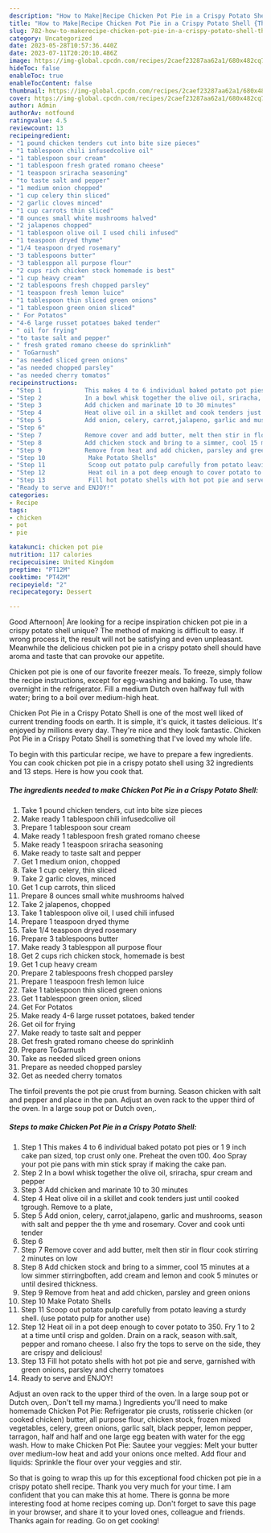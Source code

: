 ```yaml
---
description: "How to Make|Recipe Chicken Pot Pie in a Crispy Potato Shell {That is Simple"
title: "How to Make|Recipe Chicken Pot Pie in a Crispy Potato Shell {That is Simple"
slug: 782-how-to-makerecipe-chicken-pot-pie-in-a-crispy-potato-shell-that-is-simple
category: Uncategorized
date: 2023-05-28T10:57:36.440Z
date: 2023-07-11T20:20:10.486Z
image: https://img-global.cpcdn.com/recipes/2caef23287aa62a1/680x482cq70/chicken-pot-pie-in-a-crispy-potato-shell-recipe-main-photo.jpg
hideToc: false
enableToc: true
enableTocContent: false
thumbnail: https://img-global.cpcdn.com/recipes/2caef23287aa62a1/680x482cq70/chicken-pot-pie-in-a-crispy-potato-shell-recipe-main-photo.jpg
cover: https://img-global.cpcdn.com/recipes/2caef23287aa62a1/680x482cq70/chicken-pot-pie-in-a-crispy-potato-shell-recipe-main-photo.jpg
author: Admin
authorAv: notfound
ratingvalue: 4.5
reviewcount: 13
recipeingredient:
- "1 pound chicken tenders cut into bite size pieces"
- "1 tablespoon chili infusedcolive oil"
- "1 tablespoon sour cream"
- "1 tablespoon fresh grated romano cheese"
- "1 teaspoon sriracha seasoning"
- "to taste salt and pepper"
- "1 medium onion chopped"
- "1 cup celery thin sliced"
- "2 garlic cloves minced"
- "1 cup carrots thin sliced"
- "8 ounces small white mushrooms halved"
- "2 jalapenos chopped"
- "1 tablespoon olive oil I used chili infused"
- "1 teaspoon dryed thyme"
- "1/4 teaspoon dryed rosemary"
- "3 tablespoons butter"
- "3 tablesppon all purpose flour"
- "2 cups rich chicken stock homemade is best"
- "1 cup heavy cream"
- "2 tablespoons fresh chopped parsley"
- "1 teaspoon fresh lemon luice"
- "1 tablespoon thin sliced green onions"
- "1 tablespoon green onion sliced"
- " For Potatos"
- "4-6 large russet potatoes baked tender"
- " oil for frying"
- "to taste salt and pepper"
- " fresh grated romano cheese do sprinklinh"
- " ToGarnush"
- "as needed sliced green onions"
- "as needed chopped parsley"
- "as needed cherry tomatos"
recipeinstructions:
- "Step 1            This makes 4 to 6 individual baked potato pot pies or 1 9 inch cake pan sized, top crust only one. Preheat the oven t00. 4oo Spray your pot pie pans with min stick spray if making the cake pan."
- "Step 2            In a bowl whisk together the olive oil, sriracha, spur cream and pepper"
- "Step 3            Add chicken and marinate 10 to 30 minutes"
- "Step 4            Heat olive oil in a skillet and cook tenders just until cooked tgrough. Remove to a plate,"
- "Step 5            Add onion, celery, carrot,jalapeno, garlic and mushrooms, season with salt and pepper the th yme and rosemary. Cover and cook unti tender"
- "Step 6"
- "Step 7            Remove cover and add butter, melt then stir in flour cook stirring 2 minutes on low"
- "Step 8            Add chicken stock and bring to a simmer, cool 15 minutes at a low simmer stirringboften, add cream and lemon and cook 5 minutes or until desired thickness."
- "Step 9            Remove from heat and add chicken, parsley and green onions"
- "Step 10            Make Potato Shells"
- "Step 11            Scoop out potato pulp carefully from potato leaving a sturdy shell. (use potato pulp for another use)"
- "Step 12            Heat oil in a pot deep enough to cover potato to 350. Fry 1 to 2 at a time until crisp and golden. Drain on a rack, season with.salt, pepper and romano cheese. I also fry the tops to serve on the side, they are crispy and delicious!"
- "Step 13            Fill hot potato shells with hot pot pie and serve, garnished with green onions, parsley and cherry tomatoes"
- "Ready to serve and ENJOY!"
categories:
- Recipe
tags:
- chicken
- pot
- pie

katakunci: chicken pot pie 
nutrition: 117 calories
recipecuisine: United Kingdom
preptime: "PT12M"
cooktime: "PT42M"
recipeyield: "2"
recipecategory: Dessert

---
```



Good Afternoon| Are looking for a recipe inspiration chicken pot pie in a crispy potato shell unique? The method of making is difficult to easy. If wrong process it, the result will not be satisfying and even unpleasant. Meanwhile the delicious chicken pot pie in a crispy potato shell should have aroma and taste that can provoke our appetite.





Chicken pot pie is one of our favorite freezer meals. To freeze, simply follow the recipe instructions, except for egg-washing and baking. To use, thaw overnight in the refrigerator. Fill a medium Dutch oven halfway full with water; bring to a boil over medium-high heat.

Chicken Pot Pie in a Crispy Potato Shell is one of the most well liked of current trending foods on earth. It is simple, it's quick, it tastes delicious. It's enjoyed by millions every day. They're nice and they look fantastic. Chicken Pot Pie in a Crispy Potato Shell is something that I've loved my whole life.


To begin with this particular recipe, we have to prepare a few ingredients. You can cook chicken pot pie in a crispy potato shell using 32 ingredients and 13 steps. Here is how you cook that.

<!--inarticleads1-->

##### The ingredients needed to make Chicken Pot Pie in a Crispy Potato Shell:

1. Take 1 pound chicken tenders, cut into bite size pieces
1. Make ready 1 tablespoon chili infusedcolive oil
1. Prepare 1 tablespoon sour cream
1. Make ready 1 tablespoon fresh grated romano cheese
1. Make ready 1 teaspoon sriracha seasoning
1. Make ready to taste salt and pepper
1. Get 1 medium onion, chopped
1. Take 1 cup celery, thin sliced
1. Take 2 garlic cloves, minced
1. Get 1 cup carrots, thin sliced
1. Prepare 8 ounces small white mushrooms halved
1. Take 2 jalapenos, chopped
1. Take 1 tablespoon olive oil, I used chili infused
1. Prepare 1 teaspoon dryed thyme
1. Take 1/4 teaspoon dryed rosemary
1. Prepare 3 tablespoons butter
1. Make ready 3 tablesppon all purpose flour
1. Get 2 cups rich chicken stock, homemade is best
1. Get 1 cup heavy cream
1. Prepare 2 tablespoons fresh chopped parsley
1. Prepare 1 teaspoon fresh lemon luice
1. Take 1 tablespoon thin sliced green onions
1. Get 1 tablespoon green onion, sliced
1. Get  For Potatos
1. Make ready 4-6 large russet potatoes, baked tender
1. Get  oil for frying
1. Make ready to taste salt and pepper
1. Get  fresh grated romano cheese do sprinklinh
1. Prepare  ToGarnush
1. Take as needed sliced green onions
1. Prepare as needed chopped parsley
1. Get as needed cherry tomatos


The tinfoil prevents the pot pie crust from burning. Season chicken with salt and pepper and place in the pan. Adjust an oven rack to the upper third of the oven. In a large soup pot or Dutch oven,. 

<!--inarticleads2-->

##### Steps to make Chicken Pot Pie in a Crispy Potato Shell:

1. Step 1            This makes 4 to 6 individual baked potato pot pies or 1 9 inch cake pan sized, top crust only one. Preheat the oven t00. 4oo Spray your pot pie pans with min stick spray if making the cake pan.
1. Step 2            In a bowl whisk together the olive oil, sriracha, spur cream and pepper
1. Step 3            Add chicken and marinate 10 to 30 minutes
1. Step 4            Heat olive oil in a skillet and cook tenders just until cooked tgrough. Remove to a plate,
1. Step 5            Add onion, celery, carrot,jalapeno, garlic and mushrooms, season with salt and pepper the th yme and rosemary. Cover and cook unti tender
1. Step 6
1. Step 7            Remove cover and add butter, melt then stir in flour cook stirring 2 minutes on low
1. Step 8            Add chicken stock and bring to a simmer, cool 15 minutes at a low simmer stirringboften, add cream and lemon and cook 5 minutes or until desired thickness.
1. Step 9            Remove from heat and add chicken, parsley and green onions
1. Step 10            Make Potato Shells
1. Step 11            Scoop out potato pulp carefully from potato leaving a sturdy shell. (use potato pulp for another use)
1. Step 12            Heat oil in a pot deep enough to cover potato to 350. Fry 1 to 2 at a time until crisp and golden. Drain on a rack, season with.salt, pepper and romano cheese. I also fry the tops to serve on the side, they are crispy and delicious!
1. Step 13            Fill hot potato shells with hot pot pie and serve, garnished with green onions, parsley and cherry tomatoes
1. Ready to serve and ENJOY!

Adjust an oven rack to the upper third of the oven. In a large soup pot or Dutch oven,. Don&#39;t tell my mama.) Ingredients you&#39;ll need to make homemade Chicken Pot Pie: Refrigerator pie crusts, rotisserie chicken (or cooked chicken) butter, all purpose flour, chicken stock, frozen mixed vegetables, celery, green onions, garlic salt, black pepper, lemon pepper, tarragon, half and half and one large egg beaten with water for the egg wash. How to make Chicken Pot Pie: Sautee your veggies: Melt your butter over medium-low heat and add your onions once melted. Add flour and liquids: Sprinkle the flour over your veggies and stir. 

So that is going to wrap this up for this exceptional food chicken pot pie in a crispy potato shell recipe. Thank you very much for your time. I am confident that you can make this at home. There is gonna be more interesting food at home recipes coming up. Don't forget to save this page in your browser, and share it to your loved ones, colleague and friends. Thanks again for reading. Go on get cooking!
